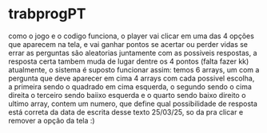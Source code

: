 # trabprogPT
como o jogo e o codigo funciona, o player vai clicar em uma das 4 opções que aparecem na tela, e vai ganhar pontos se acertar ou perder vidas se errar
as perguntas são aleatorias juntamente com as possiveis respostas, a resposta certa tambem muda de lugar dentre os 4 pontos (falta fazer kk)
atualmente, o sistema é suposto funcionar assim:
temos 6 arrays, um com a pergunta que deve aparecer em cima
4 arrays com cada possivel escolha, a primeira sendo o quadrado em cima esquerda, o segundo sendo o cima direita
o terceiro sendo baiixo esquerda e o quarto sendo baixo direito
o ultimo array, contem um numero, que define qual possibilidade de resposta está correta
da data de escrita desse texto 25/03/25, so da pra clicar e remover a opção da tela :)
